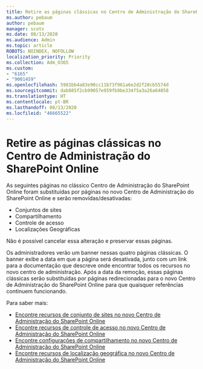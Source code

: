 ```yaml
---
title: Retire as páginas clássicas no Centro de Administração do SharePoint Online
ms.author: pebaum
author: pebaum
manager: scotv
ms.date: 08/13/2020
ms.audience: Admin
ms.topic: article
ROBOTS: NOINDEX, NOFOLLOW
localization_priority: Priority
ms.collection: Adm_O365
ms.custom:
- "6165"
- "9001459"
ms.openlocfilehash: 5981bb4a83e90cc11b73f961a6e2d2f28cb5574d
ms.sourcegitcommit: dab885f2cb99057e959fb9be334f5a3a26a64058
ms.translationtype: HT
ms.contentlocale: pt-BR
ms.lasthandoff: 08/13/2020
ms.locfileid: "46665522"
---
```

# <a name="retire-classic-pages-in-sharepoint-admin-center"></a>Retire as páginas clássicas no Centro de Administração do SharePoint Online

As seguintes páginas no clássico Centro de Administração do SharePoint Online foram substituídas por páginas no novo Centro de Administração do SharePoint Online e serão removidas/desativadas: 

- Conjuntos de sites 
- Compartilhamento
- Controle de acesso
- Localizações Geográficas

Não é possível cancelar essa alteração e preservar essas páginas.

Os administradores verão um banner nessas quatro páginas clássicas. O banner exibe a data em que a página será desativada, junto com um link para a documentação que descreve onde encontrar todos os recursos no novo centro de administração. Após a data da remoção, essas páginas clássicas serão substituídas por páginas redirecionadas para o novo Centro de Administração do SharePoint Online para que quaisquer referências continuem funcionando.
  
Para saber mais:

- [Encontre recursos de conjunto de sites no novo Centro de Administração do SharePoint Online](https://docs.microsoft.com/sharepoint/site-collections-page)
- [Encontre recursos de controle de acesso no novo Centro de Administração do SharePoint Online](https://docs.microsoft.com/sharepoint/control-access)
- [Encontre configurações de compartilhamento no novo Centro de Administração do SharePoint Online](https://docs.microsoft.com/sharepoint/sharing-settings)
- [Encontre recursos de localização geográfica no novo Centro de Administração do SharePoint Online](https://docs.microsoft.com/sharepoint/manage-geo-locations)